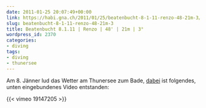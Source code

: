 ```yaml
---
date: 2011-01-25 20:07:49+00:00
link: https://habi.gna.ch/2011/01/25/beatenbucht-8-1-11-renzo-48-21m-3/
slug: beatenbucht-8-1-11-renzo-48-21m-3
title: Beatenbucht 8.1.11 | Renzo | 48' | 21m | 3°
wordpress_id: 2370
categories:
- diving
tags:
- diving
- thunersee
---
```


Am 8. Jänner lud das Wetter am Thunersee zum Bade, [dabei](https://habi.gna.ch/divelog/2011.01.08.beatenbucht.pdf) ist folgendes, unten eingebundenes Video entstanden:

{{< vimeo 19147205 >}}
